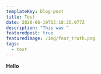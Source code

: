 ```yaml
---
templateKey: blog-post
title: Test
date: 2020-06-19T13:18:25.077Z
description: "This was "
featuredpost: true
featuredimage: /img/fear_truth.png
tags:
  - test
---
```

**Hello**